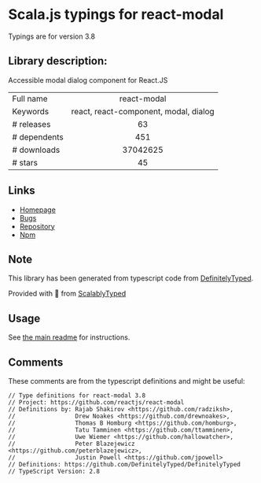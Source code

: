 
# Scala.js typings for react-modal

Typings are for version 3.8

## Library description:
Accessible modal dialog component for React.JS

|                    |                 |
| ------------------ | :-------------: |
| Full name          | react-modal |
| Keywords           | react, react-component, modal, dialog |
| # releases         | 63 |
| # dependents       | 451 |
| # downloads        | 37042625 |
| # stars            | 45 |

## Links
- [Homepage](https://github.com/reactjs/react-modal)
- [Bugs](https://github.com/reactjs/react-modal/issues)
- [Repository](https://github.com/reactjs/react-modal)
- [Npm](https://www.npmjs.com/package/react-modal)
    


## Note
This library has been generated from typescript code from [DefinitelyTyped](https://definitelytyped.org).

Provided with :purple_heart: from [ScalablyTyped](https://github.com/oyvindberg/ScalablyTyped)

## Usage
See [the main readme](../../readme.md) for instructions.

## Comments

These comments are from the typescript definitions and might be useful:
```
// Type definitions for react-modal 3.8
// Project: https://github.com/reactjs/react-modal
// Definitions by: Rajab Shakirov <https://github.com/radziksh>,
//                 Drew Noakes <https://github.com/drewnoakes>,
//                 Thomas B Homburg <https://github.com/homburg>,
//                 Tatu Tamminen <https://github.com/ttamminen>,
//                 Uwe Wiemer <https://github.com/hallowatcher>,
//                 Peter Blazejewicz <https://github.com/peterblazejewicz>,
//                 Justin Powell <https://github.com/jpowell>
// Definitions: https://github.com/DefinitelyTyped/DefinitelyTyped
// TypeScript Version: 2.8

```

